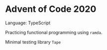 # Advent of Code 2020

Language: TypeScript

Practicing functional programming using `ramda`.

Minimal testing library `Tape`